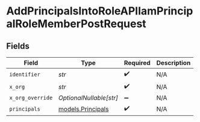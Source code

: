 # AddPrincipalsIntoRoleAPIIamPrincipalRoleMemberPostRequest


## Fields

| Field                                        | Type                                         | Required                                     | Description                                  |
| -------------------------------------------- | -------------------------------------------- | -------------------------------------------- | -------------------------------------------- |
| `identifier`                                 | *str*                                        | :heavy_check_mark:                           | N/A                                          |
| `x_org`                                      | *str*                                        | :heavy_check_mark:                           | N/A                                          |
| `x_org_override`                             | *OptionalNullable[str]*                      | :heavy_minus_sign:                           | N/A                                          |
| `principals`                                 | [models.Principals](../models/principals.md) | :heavy_check_mark:                           | N/A                                          |